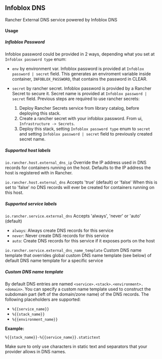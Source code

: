 ## Infoblox DNS

Rancher External DNS service powered by Infoblox DNS

#### Usage

##### Infloblox Password

Infoblox password could be provided in 2 ways, depending what you set at `Infoblox password type` enum:

- `env` by environment var. 
  Infoblox password is provided at `Infoblox password | secret` field. This generates an enviroment variable inside container, `INFOBLOX_PASSWORD`, that contains the password in CLEAR.

- `secret` by rancher secret. 
  Infoblox password is provided by a Rancher Secret to secure it. Secret name is provided at `Infoblox password | secret` field. 
  Previous steps are required to use rancher secrets:
  1. Deploy Rancher Secrets service from library catalog, before deploying this  stack.
  2. Create a rancher secret with your infoblox password. From ui, `Infrastructure -> Secrets`.
  3. Deploy this stack, setting `Infoblox password type` enum to `secret`  and setting `Infoblox password | secret` field to previously created secret name.

##### Supported host labels

`io.rancher.host.external_dns_ip`
Override the IP address used in DNS records for containers running on the host. Defaults to the IP address the host is registered with in Rancher.

`io.rancher.host.external_dns`
Accepts 'true' (default) or 'false'
When this is set to 'false' no DNS records will ever be created for containers running on this host.

##### Supported service labels

`io.rancher.service.external_dns`
Accepts 'always', 'never' or 'auto' (default)
- `always`: Always create DNS records for this service
- `never`: Never create DNS records for this service
- `auto`: Create DNS records for this service if it exposes ports on the host

`io.rancher.service.external_dns_name_template`
Custom DNS name template that overrides global custom DNS name template (see below) of default DNS name template for a specific service

##### Custom DNS name template

By default DNS entries are named `<service>.<stack>.<environment>.<domain>`.
You can specify a custom name template used to construct the subdomain part (left of the domain/zone name) of the DNS records. The following placeholders are supported:

* `%{{service_name}}`
* `%{{stack_name}}`
* `%{{environment_name}}`

**Example:**

`%{{stack_name}}-%{{service_name}}.statictext`

Make sure to only use characters in static text and separators that your provider allows in DNS names.